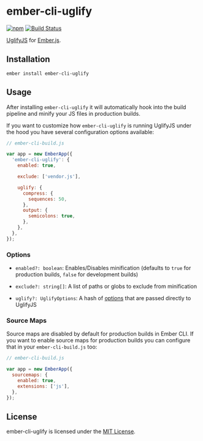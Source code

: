 
ember-cli-uglify
==============================================================================

[![npm](https://img.shields.io/npm/v/ember-cli-uglify.svg)](https://www.npmjs.com/package/ember-cli-uglify)
[![Build Status](https://travis-ci.org/ember-cli/ember-cli-uglify.svg?branch=master)](https://travis-ci.org/ember-cli/ember-cli-uglify)

[UglifyJS](https://github.com/mishoo/UglifyJS2) for [Ember.js](http://emberjs.com/).


Installation
------------------------------------------------------------------------------

```
ember install ember-cli-uglify
```

Usage
------------------------------------------------------------------------------

After installing `ember-cli-uglify` it will automatically hook into the build
pipeline and minify your JS files in production builds.

If you want to customize how `ember-cli-uglify` is running UglifyJS under the
hood you have several configuration options available:

```js
// ember-cli-build.js

var app = new EmberApp({
  'ember-cli-uglify': {
    enabled: true,

    exclude: ['vendor.js'],

    uglify: {
      compress: {
        sequences: 50,
      },
      output: {
        semicolons: true,
      },
    },
  },
});
```


### Options

- `enabled?: boolean`: Enables/Disables minification (defaults to `true` for
  production builds, `false` for development builds)

- `exclude?: string[]`: A list of paths or globs to exclude from minification

- `uglify?: UglifyOptions`: A hash of [options](https://github.com/mishoo/UglifyJS2#minify-options)
  that are passed directly to UglifyJS


### Source Maps

Source maps are disabled by default for production builds in Ember CLI. If you
want to enable source maps for production builds you can configure that in your
`ember-cli-build.js` too:

```js
// ember-cli-build.js

var app = new EmberApp({
  sourcemaps: {
    enabled: true,
    extensions: ['js'],
  },
});
```


License
------------------------------------------------------------------------------
ember-cli-uglify is licensed under the [MIT License](LICENSE.md).
